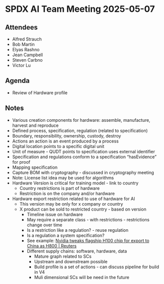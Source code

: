 # SPDX AI Team Meeting 2025-05-07

## Attendees

- Alfred Strauch
- Bob Martin
- Elyas Rashno
- Jean Campbell
- Steven Carbno
- Victor Lu

## Agenda

- Review of Hardware profile

## Notes

- Various creation components for hardware: assemble, manufacture, harvest and reproduce
- Defined process, specification, regulation (related to specification)
- Boundary, responsibility, ownership, custody, destroy
- Actions an action is an event produced by a process
- Digital location points to a specific digital unit
- Unit of measure - QUDT points to specification uses external identifier
- Specification and regulations conform to a specification “hasEvidence” for proof
- Mapping specification
- Capture BOM with cryptography - discussed in cryptography meeting
- Note: License list idea may be used for algorithms
- Hardware Version is critical for training model - link to country
  - Country restrictions is part of hardware
  - Restriction is on the company and/or hardware
- Hardware export restriction related to use of hardware for AI
  - This version may be only for x company or country
  - X product can be sold to restricted country - based on version
    - Timeline issue on hardware
    - May require a separate class - with restrictions - restrictions change over time
    - Is a restriction like a regulation? - reuse regulation
    - Is a regulation a system specification?
    - See example: [Nvidia tweaks flagship H100 chip for export to China as H800 | Reuters](https://www.reuters.com/technology/nvidia-tweaks-flagship-h100-chip-export-china-h800-2023-03-21/)
    - Different supply chains: software, hardware, data
      - Mature graph related to SCs
      - Upstream and downstream possible
      - Build profile is a set of actions - can discuss pipeline for build in V4
      - Muli dimensional SCs will be need in the future
